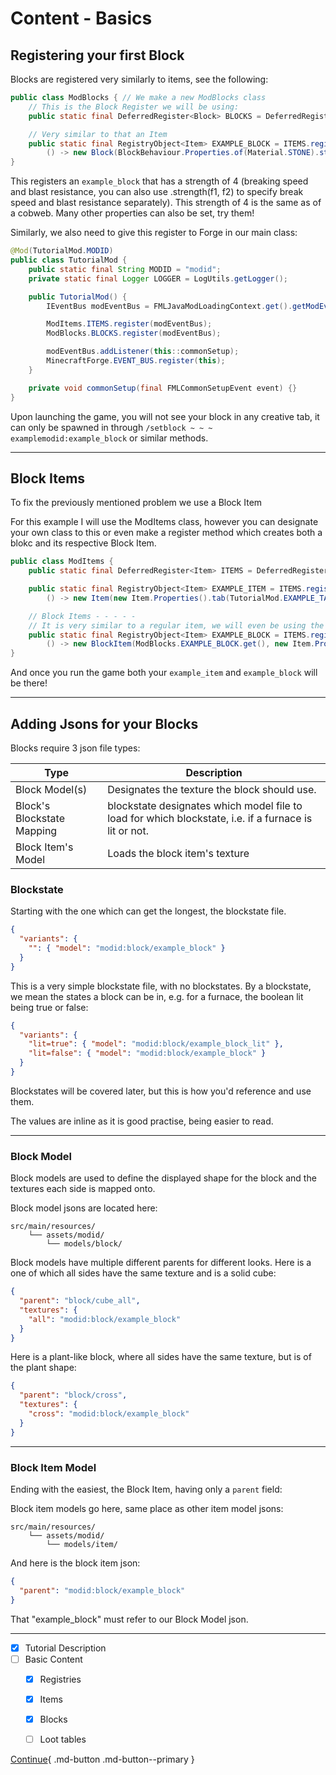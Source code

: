 # Content - Basics
## Registering your first Block

Blocks are registered very similarly to items, see the following:

```java
public class ModBlocks { // We make a new ModBlocks class
    // This is the Block Register we will be using:
    public static final DeferredRegister<Block> BLOCKS = DeferredRegister.create(ForgeRegistries.BLOCKS, TutorialMod.MODID);

    // Very similar to that an Item
    public static final RegistryObject<Item> EXAMPLE_BLOCK = ITEMS.register("example_block",
        () -> new Block(BlockBehaviour.Properties.of(Material.STONE).strength(4f)));
}
```

This registers an `example_block` that has a strength of 4 (breaking speed and blast resistance, you can also use .strength(f1, f2) to specify break speed and blast resistance separately). This strength of 4 is the same as of a cobweb. Many other properties can also be set, try them!

Similarly, we also need to give this register to Forge in our main class:
```java
@Mod(TutorialMod.MODID)
public class TutorialMod {
    public static final String MODID = "modid";
    private static final Logger LOGGER = LogUtils.getLogger();

    public TutorialMod() {
        IEventBus modEventBus = FMLJavaModLoadingContext.get().getModEventBus();

        ModItems.ITEMS.register(modEventBus);
        ModBlocks.BLOCKS.register(modEventBus);

        modEventBus.addListener(this::commonSetup);
        MinecraftForge.EVENT_BUS.register(this);
    }

    private void commonSetup(final FMLCommonSetupEvent event) {}
}
```

Upon launching the game, you will not see your block in any creative tab, it can only be spawned in through `/setblock ~ ~ ~ examplemodid:example_block` or similar methods.

---

## Block Items

To fix the previously mentioned problem we use a Block Item

For this example I will use the ModItems class, however you can designate your own class to this or even make a register method which creates both a blokc and its respective Block Item.
```java
public class ModItems {
    public static final DeferredRegister<Item> ITEMS = DeferredRegister.create(ForgeRegistries.ITEMS, TutorialMod.MODID);

    public static final RegistryObject<Item> EXAMPLE_ITEM = ITEMS.register("example_item",
        () -> new Item(new Item.Properties().tab(TutorialMod.EXAMPLE_TAB)));

    // Block Items - - - - -
    // It is very similar to a regular item, we will even be using the same register:
    public static final RegistryObject<Item> EXAMPLE_BLOCK = ITEMS.register("example_block", // Use the same naming for the Block Item as you would the Block
        () -> new BlockItem(ModBlocks.EXAMPLE_BLOCK.get(), new Item.Properties().tab(TutorialMod.EXAMPLE_TAB)));
}
```

And once you run the game both your `example_item` and `example_block` will be there!

---

## Adding Jsons for your Blocks

Blocks require 3 json file types:

| Type                       | Description                                                                                           |
| -------------------------- | ----------------------------------------------------------------------------------------------------- |
| Block Model(s)             | Designates the texture the block should use.                                                          |
| Block's Blockstate Mapping | blockstate designates which model file to load for which blockstate, i.e. if a furnace is lit or not. |
| Block Item's Model         | Loads the block item's texture                                                                        |

### Blockstate
Starting with the one which can get the longest, the blockstate file.

```json
{
  "variants": {
    "": { "model": "modid:block/example_block" }
  }
}
```

This is a very simple blockstate file, with no blockstates.
By a blockstate, we mean the states a block can be in, e.g. for a furnace, the boolean lit being true or false:
```json
{
  "variants": {
    "lit=true": { "model": "modid:block/example_block_lit" },
    "lit=false": { "model": "modid:block/example_block" }
  }
}
```

Blockstates will be covered later, but this is how you'd reference and use them.

The values are inline as it is good practise, being easier to read.

---

### Block Model

Block models are used to define the displayed shape for the block and the textures each side is mapped onto.

Block model jsons are located here:
```
src/main/resources/
    └── assets/modid/
        └── models/block/
```

Block models have multiple different parents for different looks. Here is a one of which all sides have the same texture and is a solid cube:
```json
{
  "parent": "block/cube_all",
  "textures": {
    "all": "modid:block/example_block"
  }
}
```

Here is a plant-like block, where all sides have the same texture, but is of the plant shape:
```json
{
  "parent": "block/cross",
  "textures": {
    "cross": "modid:block/example_block"
  }
}
```

---

### Block Item Model
Ending with the easiest, the Block Item, having only a `parent` field:

Block item models go here, same place as other item model jsons:
```
src/main/resources/
    └── assets/modid/
        └── models/item/
```
And here is the block item json:
```json
{
  "parent": "modid:block/example_block"
}
```

That "example_block" must refer to our Block Model json.


---

- [x] Tutorial Description
- [ ] Basic Content
    * [x] Registries
    * [x] Items
    * [x] Blocks
    * [ ] Loot tables


[Continue](loot-tables.md){ .md-button .md-button--primary }